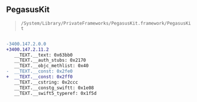 ## PegasusKit

> `/System/Library/PrivateFrameworks/PegasusKit.framework/PegasusKit`

```diff

-3400.147.2.0.0
+3400.147.2.11.2
   __TEXT.__text: 0x63bb0
   __TEXT.__auth_stubs: 0x2170
   __TEXT.__objc_methlist: 0x40
-  __TEXT.__const: 0x2fe0
+  __TEXT.__const: 0x2ff0
   __TEXT.__cstring: 0x2ccc
   __TEXT.__constg_swiftt: 0x1e08
   __TEXT.__swift5_typeref: 0x1f5d

```
